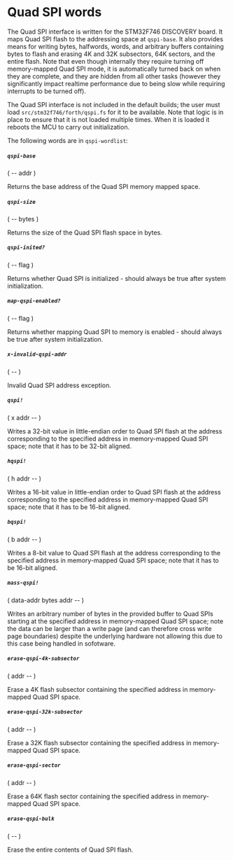 # Quad SPI words

The Quad SPI interface is written for the STM32F746 DISCOVERY board. It maps Quad SPI flash to the addressing space at `qspi-base`. It also provides means for writing bytes, halfwords, words, and arbitrary buffers containing bytes to flash and erasing 4K and 32K subsectors, 64K sectors, and the entire flash. Note that even though internally they require turning off memory-mapped Quad SPI mode, it is automatically turned back on when they are complete, and they are hidden from all other tasks (however they significantly impact realtime performance due to being slow while requiring interrupts to be turned off).

The Quad SPI interface is not included in the default builds; the user must load `src/stm32f746/forth/qspi.fs` for it to be available. Note that logic is in place to ensure that it is not loaded multiple times. When it is loaded it reboots the MCU to carry out initialization.

The following words are in `qspi-wordlist`:

##### `qspi-base`
( -- addr )

Returns the base address of the Quad SPI memory mapped space.

##### `qspi-size`
( -- bytes )

Returns the size of the Quad SPI flash space in bytes.

##### `qspi-inited?`
( -- flag )

Returns whether Quad SPI is initialized - should always be true after system initialization.

##### `map-qspi-enabled?`
( -- flag )

Returns whether mapping Quad SPI to memory is enabled - should always be true after system initialization.

##### `x-invalid-qspi-addr`
( -- )

Invalid Quad SPI address exception.

##### `qspi!`
( x addr -- )

Writes a 32-bit value in little-endian order to Quad SPI flash at the address corresponding to the specified address in memory-mapped Quad SPI space; note that it has to be 32-bit aligned.

##### `hqspi!`
( h addr -- )

Writes a 16-bit value in little-endian order to Quad SPI flash at the address corresponding to the specified address in memory-mapped Quad SPI space; note that it has to be 16-bit aligned.

##### `bqspi!`
( b addr -- )

Writes a 8-bit value to Quad SPI flash at the address corresponding to the specified address in memory-mapped Quad SPI space; note that it has to be 16-bit aligned.

##### `mass-qspi!`
( data-addr bytes addr -- )

Writes an arbitrary number of bytes in the provided buffer to Quad SPIs starting at the specified address in memory-mapped Quad SPI space; note the data can be larger than a write page (and can therefore cross write page boundaries) despite the underlying hardware not allowing this due to this case being handled in sofotware.

##### `erase-qspi-4k-subsector`
( addr -- )

Erase a 4K flash subsector containing the specified address in memory-mapped Quad SPI space.

##### `erase-qspi-32k-subsector`
( addr -- )

Erase a 32K flash subsector containing the specified address in memory-mapped Quad SPI space.

##### `erase-qspi-sector`
( addr -- )

Erase a 64K flash sector containing the specified address in memory-mapped Quad SPI space.

##### `erase-qspi-bulk`
( -- )

Erase the entire contents of Quad SPI flash.
